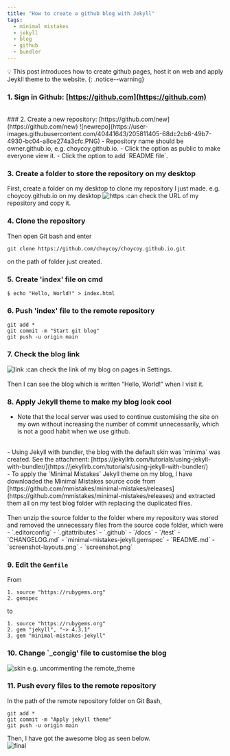```yaml
---
title: "How to create a github blog with Jekyll"
tags:
  - minimal mistakes
  - jekyll
  - blog
  - github
  - bundler
---
```


💡 This post introduces how to create github pages, host it on web and apply Jeykll theme to the website. 
{: .notice--warning}

### 1. Sign in Github: [https://github.com](https://github.com)
<br>
### 2. Create a new repository: [https://github.com/new](https://github.com/new)
![newrepo](https://user-images.githubusercontent.com/40441643/205811405-68dc2cb6-49b7-4930-bc04-a8ce274a3cfc.PNG)
- Repository name should be owner.github.io, e.g. choycoy.github.io.
- Click the option as public to make everyone view it.
- Click the option to add `README file`.

### 3. Create a folder to store the repository on my desktop
First, create a folder on my desktop to clone my repository I just made.
e.g. choycoy.github.io on my desktop
![https](https://user-images.githubusercontent.com/119985540/206070954-7db9cf5e-2782-4c4d-8ad8-60b0fb9144e9.PNG)
:can check the URL of my repository and copy it.

### 4. Clone the repository
Then open Git bash and enter 
```
git clone https://github.com/choycoy/choycoy.github.io.git 
```
on the path of folder just created.

### 5. Create 'index' file on cmd
```
$ echo "Hello, World!" > index.html
```

### 6. Push 'index' file to the remote repository
```
git add *
git commit -m "Start git blog"
git push -u origin main
```
### 7. Check the blog link
![link](https://user-images.githubusercontent.com/40441643/205815518-e4bd54da-b8ac-4df1-b6a5-979a6a5d3a59.PNG)
:can check the link of my blog on pages in Settings.
<br>
<br>
Then I can see the blog which is written “Hello, World!” when I visit it.

### 8. Apply Jekyll theme to make my blog look cool
- Note that the local server was used to continue customising the site on my own without increasing the number of commit unnecessarily, which is not a good habit when we use github.
<br>
- Using Jekyll with bundler, the blog with the default skin was `minima` was created. See the attachment: [https://jekyllrb.com/tutorials/using-jekyll-with-bundler/](https://jekyllrb.com/tutorials/using-jekyll-with-bundler/)
<br>
- To apply the `Minimal Mistakes` Jekyll theme on my blog, I have downloaded the Minimal Mistakes source code from [https://github.com/mmistakes/minimal-mistakes/releases](https://github.com/mmistakes/minimal-mistakes/releases) and extracted them all on my test blog folder with replacing the duplicated files. 
<br>
<br>
Then unzip the source folder to the folder where my repository was stored and removed the unnecessary files from the source code folder, which were
- `.editorconfig`
- `.gitattributes`
- `.github`
- `/docs`
- `/test`
- `CHANGELOG.md`
- `minimal-mistakes-jekyll.gemspec`
- `README.md`
- `screenshot-layouts.png`
- `screenshot.png`

### 9. Edit the `Gemfile`
From
```
1. source "https://rubygems.org"
2. gemspec
```
to
```
1. source "https://rubygems.org"
2. gem "jekyll", "~> 4.3.1"
3. gem "minimal-mistakes-jekyll"
```
### 10. Change `_congig' file to customise the blog
![skin](https://user-images.githubusercontent.com/40441643/206083427-e10ecadc-b5c8-4938-a929-f0cc77be23e6.PNG)
e.g. uncommenting the remote_theme

### 11. Push every files to the remote repository
In the path of the remote repository folder on Git Bash,
```
git add *
git commit -m "Apply jekyll theme"
git push -u origin main
```
Then, I have got the awesome blog as seen below.
<br>
![final](https://user-images.githubusercontent.com/40441643/205818355-3213c27f-dbdc-4d54-85e8-062422a3351c.PNG)

